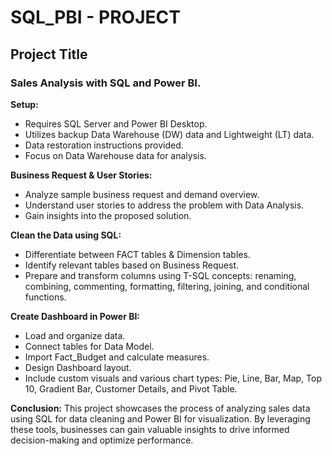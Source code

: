 # SQL_PBI - PROJECT

## Project Title
### Sales Analysis with SQL and Power BI.

**Setup:**
- Requires SQL Server and Power BI Desktop.
- Utilizes backup Data Warehouse (DW) data and Lightweight (LT) data.
- Data restoration instructions provided.
- Focus on Data Warehouse data for analysis.

**Business Request & User Stories:**
- Analyze sample business request and demand overview.
- Understand user stories to address the problem with Data Analysis.
- Gain insights into the proposed solution.

**Clean the Data using SQL:**
- Differentiate between FACT tables & Dimension tables.
- Identify relevant tables based on Business Request.
- Prepare and transform columns using T-SQL concepts: renaming, combining, commenting, formatting, filtering, joining, and conditional functions.

**Create Dashboard in Power BI:**
- Load and organize data.
- Connect tables for Data Model.
- Import Fact_Budget and calculate measures.
- Design Dashboard layout.
- Include custom visuals and various chart types: Pie, Line, Bar, Map, Top 10, Gradient Bar, Customer Details, and Pivot Table.

**Conclusion:**
This project showcases the process of analyzing sales data using SQL for data cleaning and Power BI for visualization. By leveraging these tools, businesses can gain valuable insights to drive informed decision-making and optimize performance.

